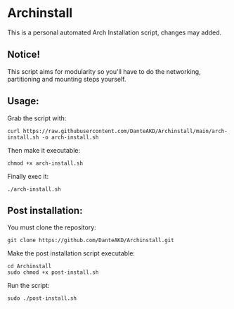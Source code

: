 # Archinstall
This is a personal automated Arch Installation script, changes may added.

## Notice!
This script aims for modularity so you'll have to do the networking, partitioning and mounting steps yourself.

## Usage:

Grab the script with:


```
curl https://raw.githubusercontent.com/DanteAKD/Archinstall/main/arch-install.sh -o arch-install.sh
```

Then make it executable:

```
chmod +x arch-install.sh
```

Finally exec it:

```
./arch-install.sh
```

## Post installation:

You must clone the repository:

```
git clone https://github.com/DanteAKD/Archinstall.git
```

Make the post installation script executable:

```
cd Archinstall
sudo chmod +x post-install.sh
```

Run the script:

```
sudo ./post-install.sh
```
